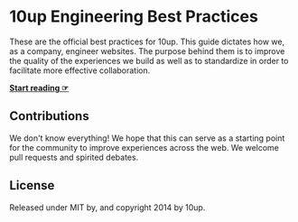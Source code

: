 # 10up Engineering Best Practices

These are the official best practices for 10up. This guide dictates how we, as a company, engineer websites. The purpose behind them is to improve the quality of the experiences we build as well as to standardize in order to facilitate more effective collaboration.


**[Start reading ☞](http://10up.github.io/Engineering-Best-Practices)**

## Contributions

We don't know everything! We hope that this can serve as a starting point for the community to improve experiences across the web. We welcome pull requests and spirited debates.

## License

Released under MIT by, and copyright 2014 by 10up.